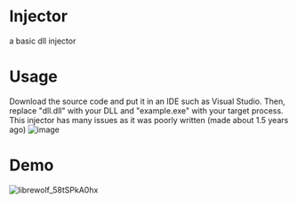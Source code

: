 # Injector
a basic dll injector
# Usage
Download the source code and put it in an IDE such as Visual Studio. Then, replace "dll.dll" with your DLL and "example.exe" with your target process.
This injector has many issues as it was poorly written (made about 1.5 years ago)
![image](https://github.com/1Softworks/Injector/assets/105064040/4589e633-afb7-4719-9de2-0ab270f69c6b)

# Demo
![librewolf_58tSPkA0hx](https://github.com/1Softworks/Injector/assets/105064040/2a150c77-0a3a-48ab-84cf-317d094b1bb3)


